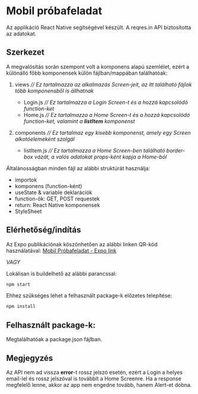 # Mobil próbafeladat

Az applikáció React Native segítségével készült. A reqres.in API biztosította az adatokat.

## Szerkezet

A megvalósítás során szempont volt a komponens alapú szemlélet, ezért a különálló főbb komponensek külön fájlban/mappában találhatóak:

1. views        *// Ez tartalmazza az alkalmazás Screen-jeit, az itt található fájlok több komponensből is állhatnak*
   * Login.js     *// Ez tartalmazza a Login Screen-t és a hozzá kapcsolódó function-ket*
   * Home.js      *// Ez tartalmazza a Home Screen-t és a hozzá kapcsolódó function-ket, valamint a **listItem** komponenst*
        
2. components    *// Ez tartalmaz egy kisebb komponenst, amely egy Screen alkotóelemeként szolgál*
   * listItem.js  *// Ez tartalmazza a Home Screen-ben található border-box vázát, a valós adatokat props-ként kapja a Home-ból*

Általánosságban minden fájl az alábbi struktúrát használja:

- importok
- komponens (function-ként)
 - useState & variable deklarációk
 - function-ök: GET, POST requestek
 - return: React Native komponensek
- StyleSheet
 
    
## Elérhetőség/indítás

Az Expo publikációnak köszönhetően az alábbi linken QR-kód használatával:
[Mobil Próbafeladat - Expo link](https://expo.io/@koczitomi/proba)

*VAGY*

Lokálisan is buildelhető az alábbi parancssal:
```bash
npm start
```

Ehhez szükséges lehet a felhasznált package-k előzetes telepítése:
```bash
npm install
```

## Felhasznált package-k:

Megtalálhatóak a package.json fájlban.

## Megjegyzés

Az API nem ad vissza **error**-t rossz jelszó esetén, ezért a Login a helyes email-lel és rossz jelszóval is továbbít a Home Screenre. Ha a response megfelelő lenne, akkor az app nem engedne tovább, hanem Alert-et dobna.
